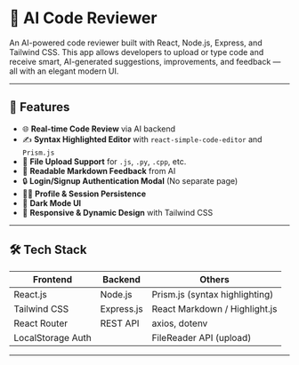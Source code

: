 # 🧠 AI Code Reviewer

An AI-powered code reviewer built with React, Node.js, Express, and Tailwind CSS. This app allows developers to upload or type code and receive smart, AI-generated suggestions, improvements, and feedback — all with an elegant modern UI.

---

## 🚀 Features

- 🌐 **Real-time Code Review** via AI backend
- ✍️ **Syntax Highlighted Editor** with `react-simple-code-editor` and `Prism.js`
- 📂 **File Upload Support** for `.js`, `.py`, `.cpp`, etc.
- 💬 **Readable Markdown Feedback** from AI
- 🔒 **Login/Signup Authentication Modal** (No separate page)
- 🧑‍💻 **Profile & Session Persistence**
- 🌙 **Dark Mode UI**
- 🎨 **Responsive & Dynamic Design** with Tailwind CSS

---

## 🛠️ Tech Stack

| Frontend               | Backend           | Others                         |
|------------------------|-------------------|-------------------------------|
| React.js               | Node.js           | Prism.js (syntax highlighting) |
| Tailwind CSS           | Express.js        | React Markdown / Highlight.js |
| React Router           | REST API          | axios, dotenv                 |
| LocalStorage Auth      |     | FileReader API (upload)      |

---
